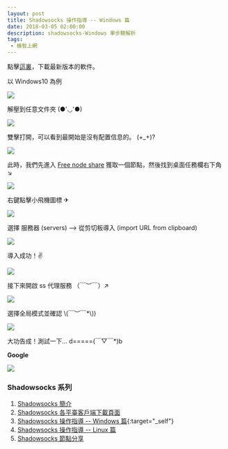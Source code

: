 ```yaml
---
layout: post
title: Shadowsocks 操作指導 -- Windows 篇
date: 2018-03-05 02:00:00
description: shadowsocks-Windows 單步驟解析
tags: 
 - 機智上網
---
```


點擊[這裏](//github.com/shadowsocks/shadowsocks-windows/releases)，下載最新版本的軟件。

以 Windows10 為例

![](//telegra.ph/file/b6470e259c19a7b429486.png)

解壓到任意文件夾 (●'◡'●)

![](//telegra.ph/file/aef086f3434d1b9eef80d.png)

雙擊打開，可以看到最開始是沒有配置信息的。 (+_+)?

![](//telegra.ph/file/f3d5d84431d90ddd59a76.png)

此時，我們先進入 [Free node share](/Free-node-share) 獲取一個節點，然後找到桌面任務欄右下角 ↘ 

![](//telegra.ph/file/e78750f3d19d07ecbcdfc.png)

右鍵點擊小飛機圖標 ✈ 

![](//telegra.ph/file/2d4c534d882ef4087040e.png)

選擇 服務器 (servers) --> 從剪切板導入 (import URL from clipboard)

![](//telegra.ph/file/252e92da077deb298eae3.png)

導入成功！✌

![](//telegra.ph/file/d824ef3ceaac591c53529.png)

接下來開啟 ss 代理服務 （￣︶￣）↗　

![](//telegra.ph/file/2d4c534d882ef4087040e.png)

選擇全局模式並確認 \\(￣︶￣*\\))

![](//telegra.ph/file/9caf39dd9b43ad28a3ea0.png)

大功告成！測試一下... d=====(￣▽￣*)b

**Google**

![](//telegra.ph/file/ad4de590c8a650a662ba9.png)

### Shadowsocks 系列

1. [Shadowsocks 簡介](/ss-intro)
2. [Shadowsocks 各平臺客戶端下載頁面](/ss-download)
3. [Shadowsocks 操作指導 -- Windows 篇](/ss-windows-cmd){:target="_self"}
4. [Shadowsocks 操作指導 -- Linux 篇](/ss-linux-cmd)
5. [Shadowsocks 節點分享](/Free-node-share)